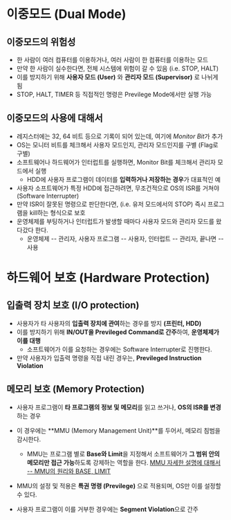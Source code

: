 # 이중모드 (Dual Mode)

## 이중모드의 위험성
* 한 사람이 여러 컴퓨터를 이용하거나, 여러 사람이 한 컴퓨터를 이용하는 모드
* 만약 한 사람이 실수한다면, 전체 시스템에 위험이 갈 수 있음 (i.e. STOP, HALT)
* 이를 방지하기 위해 **사용자 모드 (User)** 와 **관리자 모드 (Supervisor)** 로 나뉘게 됨
* STOP, HALT, TIMER 등 직접적인 명령은 Previlege Mode에서만 실행 가능

## 이중모드의 사용에 대해서
* 레지스터에는 32, 64 비트 등으로 기록이 되어 있는데, 여기에 *Monitor Bit*가 추가
* OS는 모니터 비트를 체크해서 사용자 모드인지, 관리자 모드인지를 구별 (Flag로 구별)
* 소프트웨어나 하드웨어가 인터럽트를 실행하면, Monitor Bit를 체크해서 관리자 모드에서 실행
    * HDD에 사용자 프로그램이 데이터를 **입력하거나 저장하는 경우**가 대표적인 예
* 사용자 소프트웨어가 특정 HDD에 접근하려면, 무조건적으로 OS의 ISR를 거쳐야 (Software Interrupter)
* 만약 ISR이 잘못된 명령으로 판단한다면, (i.e. 유저 모드에서의 STOP) 즉시 프로그램을 kill하는 형식으로 보호
* 운영체제를 부팅하거나 인터럽트가 발생할 때마다 사용자 모드와 관리자 모드를 왔다갔다 한다.
    * 운영체제 -- 관리자, 사용자 프로그램 -- 사용자, 인터럽트 -- 관리자, 끝나면 -- 사용

# 하드웨어 보호 (Hardware Protection)

## 입출력 장치 보호 (I/O protection)
* 사용자가 타 사용자의 **입출력 장치에 관여**하는 경우를 방지 **(프린터, HDD)**
* 이를 방지하기 위해 **IN/OUT을 Previleged Command로 간주**하여, **운영체제가 이를 대행**
  * 소프트웨어가 이를 요청하는 경우에는 Software Interrupter로 진행한다.
* 만약 사용자가 입출력 명령을 직접 내린 경우는, **Previleged Instruction Violation**

## 메모리 보호 (Memory Protection)
* 사용자 프로그램이 **타 프로그램의 정보 및 메모리**를 읽고 쓰거나, **OS의 ISR를 변경**하는 경우
* 이 경우에는 **MMU (Memory Management Unit)**를 두어서, 메모리 침범을 감시한다.
  * MMU는 프로그램 별로 **Base와 Limit**을 지정해서 소프트웨어가 **그 범위 안의 메모리만 접근 가능**하도록 강제하는 역할을 한다.
    [MMU 자세한 설명에 대해서 -- MMU의 원리와 BASE, LIMIT ](https://jhnyang.tistory.com/247)
* MMU의 설정 및 적용은 **특권 명령 (Previlege)** 으로 적용되며, OS만 이를 설정할 수 있다.

* 사용자 프로그램이 이를 거부한 경우에는 **Segment Violation**으로 간주

